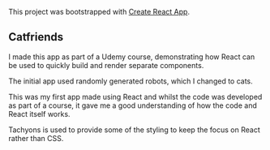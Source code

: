 This project was bootstrapped with [Create React App](https://github.com/facebook/create-react-app).

## Catfriends

I made this app as part of a Udemy course, demonstrating how React can be used to quickly build and render separate components.

The initial app used randomly generated robots, which I changed to cats.

This was my first app made using React and whilst the code was developed as part of a course, it gave me a good understanding of how the code and React itself works.

Tachyons is used to provide some of the styling to keep the focus on React rather than CSS.
